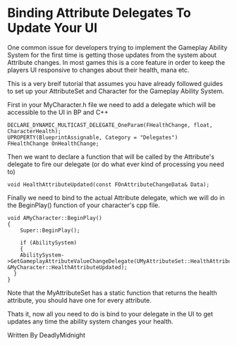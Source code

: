 # Binding Attribute Delegates To Update Your UI
One common issue for developers trying to implement the Gameplay Ability System for the first time is getting those updates
from the system about Attribute changes.  In most games this is a core feature in order to keep the players UI responsive to changes
about their health, mana etc.

This is a very breif tutorial that assumes you have already followed guides to set up your AttributeSet and Character for the Gameplay Ability System.

First in your MyCharacter.h file we need to add a delegate which will be accessible to the UI in BP and C++

```
DECLARE_DYNAMIC_MULTICAST_DELEGATE_OneParam(FHealthChange, float, CharacterHealth);
UPROPERTY(BlueprintAssignable, Category = "Delegates")
FHealthChange OnHealthChange;
```
  
Then we want to declare a function that will be called by the Attribute's delegate to fire our delegate (or do what ever kind of processing you need to)
  
```
void HealthAttributeUpdated(const FOnAttributeChangeData& Data);
```

Finally we need to bind to the actual Attribute delegate, which we will do in the BeginPlay() function of your character's cpp file.
  
```
void AMyCharacter::BeginPlay()
{
	Super::BeginPlay();

	if (AbilitySystem)
	{
    AbilitySystem->GetGameplayAttributeValueChangeDelegate(UMyAttributeSet::HealthAttribute()).AddUObject(this, &MyCharacter::HealthAttributeUpdated);
  }
}
```

Note that the MyAttributeSet has a static function that returns the health attribute, you should have one for every attribute.

Thats it, now all you need to do is bind to your delegate in the UI to get updates any time the ability system changes your health.

Written By DeadlyMidnight

